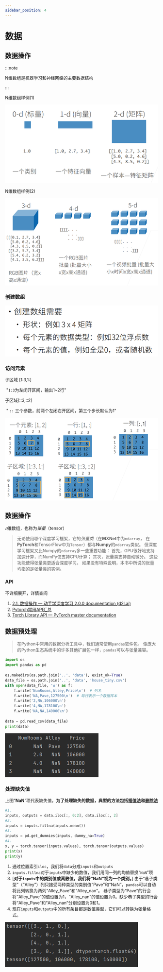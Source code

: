 ```yaml
---
sidebar_position: 4
---
```


# 数据

## 数据操作

:::note

N维数组是机器学习和神经网络的主要数据结构

:::

N维数组样例(1)

![image-20230115151923372](./src/image-20230115151923372.png)

N维数组样例(2)

![image-20230115152124948](./src/image-20230115152124948.png)

### 创建数组

![image-20230115152333684](./src/image-20230115152333684.png)

### 访问元素

子区域 [1:3,1:] 

​	 "`1:3`为左闭开区间，输出1~2行"

子区域[::3,::2]

​	" `::` 三个参数，前两个左闭右开区间，第三个步长默认为1"

![image-20230115152549647](./src/image-20230115152549647.png)

## 数据操作

$𝑛$维数组，也称为*张量*（tensor）

> 无论使用哪个深度学习框架，它的*张量类*（在**MXNet**中为`ndarray`， 在**PyTorch**和TensorFlow中为`Tensor`）都与**Numpy**的`ndarray`类似。 但深度学习框架又比Numpy的`ndarray`多一些重要功能： 首先，GPU很好地支持加速计算，而NumPy仅支持CPU计算； 其次，张量类支持自动微分。 这些功能使得张量类更适合深度学习。 如果没有特殊说明，本书中所说的张量均指的是张量类的实例。

### API

不详细展开，详情查阅

1. [2.1. 数据操作 — 动手学深度学习 2.0.0 documentation (d2l.ai)](https://zh-v2.d2l.ai/chapter_preliminaries/ndarray.html)
2. [Pytorch常用API汇总](https://blog.csdn.net/qq_49134563/article/details/108200828)
3. [Torch Library API — PyTorch master documentation](https://pytorch.org/cppdocs/library.html)

## 数据预处理

>  在Python中常用的数据分析工具中，我们通常使用`pandas`软件包。 像庞大的Python生态系统中的许多其他扩展包一样，`pandas`可以与张量兼容。

```python
import os
import pandas as pd

os.makedirs(os.path.join('..', 'data'), exist_ok=True)
data_file = os.path.join('..', 'data', 'house_tiny.csv')
with open(data_file, 'w') as f:
    f.write('NumRooms,Alley,Price\n')  # 列名
    f.write('NA,Pave,127500\n')  # 每行表示一个数据样本
    f.write('2,NA,106000\n')
    f.write('4,NA,178100\n')
    f.write('NA,NA,140000\n')

data = pd.read_csv(data_file)
print(data)
```

![image-20230115163119902](./src/image-20230115163119902.png)

### 处理缺失值

上图“**NaN**”项代表缺失值，**为了处理缺失的数据，典型的方法包括<u>插值法</u>和<u>删除法</u>**

```python
#1.
inputs, outputs = data.iloc[:, 0:2], data.iloc[:, 2]
#2.
inputs = inputs.fillna(inputs.mean())
#3.
inputs = pd.get_dummies(inputs, dummy_na=True)
#4.
x, y = torch.tensor(inputs.values), torch.tensor(outputs.values)
print(x)
print(y)
```

1. 通过位置索引`iloc`，我们将`data`分成`inputs`和`outputs`
2. `inputs.fillna`对于`inputs`中缺少的数值，我们用同一列的均值替换“`NaN`”项
3. [**对于`inputs`中的类别值或离散值，我们将“NaN”视为一个类别。**]
   由于“巷子类型”（“Alley”）列只接受两种类型的类别值“Pave”和“NaN”，`pandas`可以自动将此列转换为两列“Alley_Pave”和“Alley_nan”。
   巷子类型为“Pave”的行会将“Alley_Pave”的值设置为1，“Alley_nan”的值设置为0。缺少巷子类型的行会将“Alley_Pave”和“Alley_nan”分别设置为0和1。
4. 现在`inputs`和`outputs`中的所有条目都是数值类型，它们可以转换为张量格式。

![image-20230115164852527](./src/image-20230115164852527.png)